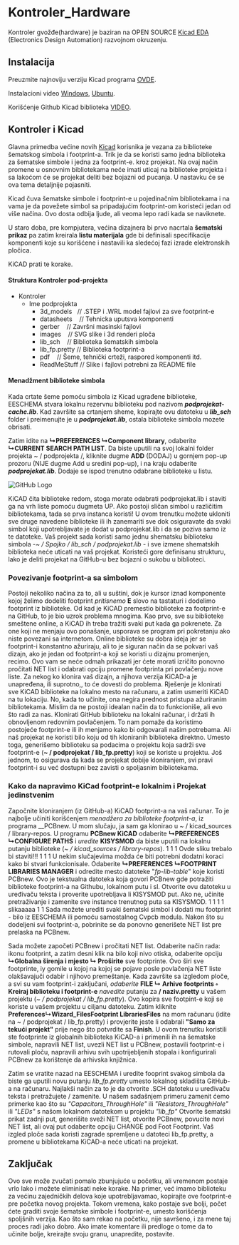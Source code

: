 # Kontroler_Hardware

Kontroler gvožđe(hardware) je baziran na OPEN SOURCE [Kicad EDA](http://kicad-pcb.org/) (Electronics Design Automation) razvojnom okruzenju.

## Instalacija


Preuzmite najnoviju verziju Kicad programa [OVDE](http://kicad-pcb.org/download/).

Instalacioni video [Windows](https://www.youtube.com/watch?v=Cu2VlXy-PzM), [Ubuntu](https://www.youtube.com/watch?v=C87Lrf-ipTA).

Korišćenje Github Kicad biblioteka [VIDEO](https://www.youtube.com/watch?v=KNXB4zgupG4).


## Kontroler i Kicad

Glavna primedba većine novih [Kicad](http://kicad-pcb.org/) korisnika je vezana za biblioteke šematskog simbola i footprint-a. Trik je da se koristi samo jedna biblioteka za šematske simbole i jedna za footprint-e. kroz projekat. Na ovaj način promene u osnovnim bibliotekama neće imati uticaj na biblioteke projekta i sa lakoćom će se projekat deliti bez bojazni od pucanja. U nastavku će se ova tema detaljnije pojasniti.




Kicad čuva šematske simbole i footprint-e u pojedinačnim bibliotekama i na vama je da povežete simbol sa pripadajućim footprint-om koristeći jedan od više načina. Ovo dosta odbija ljude, ali veoma lepo radi kada se naviknete.

U staro doba, pre kompjutera, većina dizajnera bi prvo nacrtala **šematski prikaz** pa zatim kreirala **listu materijala** gde bi definisali specifikacije komponenti koje su korišćene i nastavili ka sledećoj fazi izrade elektronskih pločica.

KiCAD prati te korake.

#### Struktura Kontroler pod-projekta



* Kontroler
	* Ime podprojekta
		* 3d_models       // .STEP i .WRL model fajlovi za sve footprint-e
		*  datasheets     // Tehnicka uputsva komponenti
		* gerber         // Završni masinski fajlovi
		* images         // SVG slike i 3d renderi ploča
		* lib_sch        // Biblioteka šematskih simbola
		* lib_fp.pretty  // Biblioteka footprint-a
		* pdf            // Šeme, tehnički crteži, raspored komponenti itd.
		* ReadMeStuff  // Slike i fajlovi potrebni za README file


#### Menadžment biblioteke simbola
Kada crtate šeme pomoću simbola iz Kicad ugrađene biblioteke, EESCHEMA stvara lokalnu rezervnu biblioteku pod nazivom  _**podprojekat-cache.lib**_. Kad završite sa crtanjem sheme, kopirajte ovu datoteku u _**lib_sch**_ folder i preimenujte je u _**podprojekat.lib**_, ostala biblioteke simbola mozete obrisati.

Zatim idite na **↳PREFERENCES ↳Component library**, odaberite **↳CURRENT SEARCH PATH LIST**. Da biste uputili na svoj lokalni folder projekta ~ / podprojekta /, kliknite dugme **ADD** (DODAJ) u gornjem pop-up prozoru (NIJE dugme Add u sredini pop-up), i na kraju odaberite _**podprojekat.lib**_. Dodaje se ispod trenutno odabrane biblioteke u listu.

![GitHub Logo](https://github.com/tvlada73/Kontroler/blob/master/Kontroler_Hardware/ReadMeStuff/LibraryManager.PNG)

KiCAD čita biblioteke redom, stoga morate odabrati podprojekat.lib i staviti ga na vrh liste pomoću dugmeta UP. Ako postoji sličan simbol u različitim bibliotekama, tada se prva instanca koristi! U ovom trenutku možete ukloniti sve druge navedene biblioteke ili ih zanemariti sve dok osiguravate da svaki simbol koji upotrebljavate je dodat u podprojekat.lib i da se poziva samo iz te datoteke.
Vaš projekt sada koristi samo jednu shematsku biblioteku simbola -_~ / Spojko / lib_sch / podprojekat.lib_ - i sve izmene shematskih biblioteka neće uticati na vaš projekat. Koristeći gore definisanu strukturu, lako je deliti projekat na GitHub-u bez bojazni o sukobu   u biblioteci.

### Povezivanje footprint-a sa simbolom
Postoji nekoliko načina za to, ali u suštini, dok je kursor iznad komponente kojoj želimo dodeliti footprint _pritisnemo_ **E** slovo na tastaturi i dodelimo footprint iz biblioteke. Od kad je KiCAD premestio biblioteke za footprint-e na GitHub, to je bio uzrok problema mnogima. Kao prvo, sve su biblioteke smeštene online, a KiCAD ih treba tražiti svaki put kada ga pokrenete. Za one koji ne menjaju ovo ponašanje, usporava se program pri pokretanju ako niste povezani sa internetom. Online biblioteke su dobra ideja jer se footprint-i konstantno ažuriraju, ali to je siguran način da se pokvari vaš dizajn, ako je jedan od footprint-a koji se koristi u dizajnu promenjen, recimo. Ovo vam se neće odmah prikazati jer ćete morati izričito ponovno pročitati NET list i odabrati opciju promene footprinta pri povlačenju nove liste. Za nekog ko klonira vaš dizajn, a njihova verzija KiCAD-a je unapređena, ili suprotno,, to će dovesti do problema.
Rješenje je klonirati sve KiCAD biblioteke na lokalno mesto na računaru, a zatim usmeriti KiCAD na tu lokaciju. No, kada to učinite, ona negira prednost pristupa ažuriranim bibliotekama. Mislim da ne postoji idealan način da to funkcioniše, ali evo što radi za nas.
Klonirati GitHub biblioteku na lokalni računar, i držati ih obnovljenom redovnim povlačenjem. To nam pomaže da koristimo postojeće footprint-e ili ih menjamo kako bi odgovarali našim potrebama. Ali naš projekat ne koristi bilo koju od tih kloniranih biblioteka direktno. Umesto toga, generišemo biblioteku sa podacima o projektu koja sadrži sve footprint-e (__~ / podprojekat / lib_fp.pretty__) koji se koriste u projektu. Još jednom, to osigurava da kada se projekat dobije kloniranjem, svi pravi footprint-i su već dostupni bez zavisti o spoljasnim bibliotekama.

### Kako da napravimo KiCad footprint-e lokalnim i Projekat jedinstvenim
Započnite kloniranjem (iz GitHub-a) KiCAD footprint-a na vaš računar. To je najbolje učiniti korišćenjem _menadžera za biblioteke footprint-a_, iz programa __PCBnew. U mom slučaju, ja sam ga klonirao u ~ / kicad_sources / library-repos. U programu __PCBnew KiCAD__ odaberite __↳PREFERENCES ↳CONFIGURE PATHS__ i _uredite_ __KISYSMOD__ da biste uputili na lokalnu putanju biblioteke (_~ / kicad_sources / library-repos_).
1
1
1      Ovde sliku trebalo bi staviti!!!
1
1
1
U nekim slučajevima možda će biti potrebni dodatni koraci kako bi stvari funkcionisale. Odaberite **↳PREFERENCES ↳FOOTPRINT LIBRARIES MANAGER** i odredite mesto datoteke "_fp-lib-table_" koje koristi PCBnew. Ovo je tekstualna datoteka koja govori PCBnew gde potražiti biblioteke footprint-a na Githubu, lokalnom putu i sl. Otvorite ovu datoteku u uređivaču teksta i proverite upotrebljava li KISYSMOD put. Ako ne, učinite pretraživanje i zamenite sve instance trenutnog puta sa KISYSMOD.
1
1
1
1 slikaaaaa
1
1
Sada možete urediti svaki šematski simbol i dodati mu footprint - bilo iz EESCHEMA ili pomoću samostalnog Cvpcb modula. Nakon što su dodeljeni svi footprint-a, pobrinite se da ponovno generišete NET list pre prelaska na PCBnew.

Sada možete započeti PCBnew i pročitati NET list. Odaberite način rada: ikonu footprint, a zatim desni klik na bilo koji nivo otiska, odaberite opciju **↳Globalna širenja i mjesto ↳ Proširite** sve footprinte.
Ovo širi sve footprinte, iy gomile u kojoj na kojoj se pojave posle povlačenja NET liste olakšavajuči odabir i njihovo premeštanje. Kada završite sa izgledom ploče, a svi su vam footprint-i zaključani, _odaberite_ **FILE ↳ Arhive footprints ◦ Kreiraj biblioteku i footprint-e**  _navedite_ putanju za **/ naziv.pretty** u vašem projektu (_~ / podprojekat / lib_fp.pretty_). Ovo kopira sve footpint-e koji se koriste u vašem projektu u ciljanu datoteku.
Zatim kliknite **Preferences↳Wizard_FilesFootprint LibrariesFiles** na mom računaru (idite na ~ / podprojekat / lib_fp.pretty) i provjerite jeste li odabrali **"Samo za tekući projekt"** prije nego što potvrdite sa **Finish**. U ovom trenutku koristili ste footprinte iz globalnih biblioteka KiCAD-a i primenili ih na šematske simbole, napravili NET list, uvezli NET list u PCBnew, postavili footprint-e i rutovali ploču, napravili arhivu svih upotrijebljenih stopala i konfigurirali PCBnew za korištenje da arhivska knjižnica.

Zatim se vratite nazad na EESCHEMA i uredite fooprint svakog simbola da biste ga uputili novu putanju _lib_fp.pretty_ umesto lokalnog skladišta GitHub-a na računaru. Najlakši način za to je da otvorite .SCH datoteku u uređivaču teksta i pretražujete / zamenite. U našem sadašnjem primeru zamenit ćemo primerke kao što su _"Capacitors_ThroughHole"_ ili _"Resistors_ThroughHole"_ ili _"LEDs"_ s našom lokalnom datotekom u projektu _"lib_fp"_
Otvorite šematski prikat zadnji put, generišite sveži NET list, otvorite PCBnew, povucite novi NET list, ali ovaj put odaberite opciju CHANGE pod Foot Footprint. Vaš izgled ploče sada koristi zagrade spremljene u datoteci lib_fp.pretty, a promene u bibliotekama KiCAD-a neće uticati na projekat.


## Zaključak
Ovo sve može zvučati pomalo zbunjujuće u početku, ali vremenom postaje vrlo lako i možete eliminisati neke korake. Na primer, već imamo biblioteku za većinu zajedničkih delova koje upotrebljavamao, kopirajte ove footprint-e pre početka novog projekta. Tokom vremena, kako postaje sve bolji, počet ćete graditi svoje šematske simbole i footprint-e, umesto korišćenja spoljšnih verzija. Kao što sam rekao na početku, nije savršeno, i za mene taj proces radi jako dobro. Ako imate komentare ili predloge o tome da to učinite bolje, kreirajte svoju granu, unapredite, postavite.
